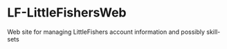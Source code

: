 # LF-LittleFishersWeb
Web site for managing LittleFishers account information and possibly skill-sets
